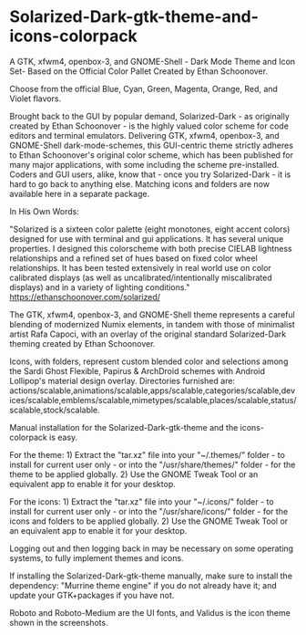 # Solarized-Dark-gtk-theme-and-icons-colorpack 
A GTK, xfwm4, openbox-3, and GNOME-Shell - Dark Mode Theme and Icon Set- Based on the Official Color Pallet Created by Ethan Schoonover.

Choose from the official Blue, Cyan, Green, Magenta, Orange, Red, and Violet flavors. 

Brought back to the GUI by popular demand, Solarized-Dark - as originally created by Ethan Schoonover - is the highly valued color scheme for code editors and terminal emulators. Delivering GTK, xfwm4, openbox-3, and GNOME-Shell dark-mode-schemes, this GUI-centric theme strictly adheres to Ethan Schoonover's original color scheme, which has been published for many major applications, with some including the scheme pre-installed. Coders and GUI users, alike, know that - once you try Solarized-Dark - it is hard to go back to anything else. Matching icons and folders are now available here in a separate package.

In His Own Words:

"Solarized is a sixteen color palette (eight monotones, eight accent colors) designed for use with terminal and gui applications. It has several unique properties. I designed this colorscheme with both precise CIELAB lightness relationships and a refined set of hues based on fixed color wheel relationships. It has been tested extensively in real world use on color calibrated displays (as well as uncalibrated/intentionally miscalibrated displays) and in a variety of lighting conditions." https://ethanschoonover.com/solarized/

The GTK, xfwm4, openbox-3, and GNOME-Shell theme represents a careful blending of modernized Numix elements, in tandem with those of minimalist artist Rafa Capoci, with an overlay of the original standard Solarized-Dark theming created by Ethan Schoonover.

Icons, with folders, represent custom blended color and selections among the Sardi Ghost Flexible, Papirus & ArchDroid schemes with Android Lollipop's material design overlay. Directories furnished are: actions/scalable,animations/scalable,apps/scalable,categories/scalable,devices/scalable,emblems/scalable,mimetypes/scalable,places/scalable,status/scalable,stock/scalable.

Manual installation for the Solarized-Dark-gtk-theme and the icons-colorpack is easy. 

For the theme: 1) Extract the "tar.xz" file into your  "~/.themes/" folder - to install for current user only - or into the "/usr/share/themes/" folder - for the theme to be applied globally. 2) Use the GNOME Tweak Tool or an equivalent app to enable it for your desktop.

For the icons: 1) Extract the "tar.xz" file into your  "~/.icons/" folder - to install for current user only - or into the "/usr/share/icons/" folder - for the icons and folders to be applied globally. 2) Use the GNOME Tweak Tool or an equivalent app to enable it for your desktop.

Logging out and then logging back in may be necessary on some operating systems, to fully implement themes and icons. 

If installing the Solarized-Dark-gtk-theme manually, make sure to install the dependency: "Murrine theme engine" if you do not already have it; and update your GTK+packages if you have not.


Roboto and Roboto-Medium are the UI fonts, and Validus is the icon theme shown in the screenshots.
